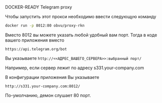 DOCKER-READY Telegram proxy

Чтобы запустить этот прокси необходимо ввести следующую команду

```bash
docker run -p 8012:80 obvu/proxy-rkn
```

Вместо 8012 вы можете указать любой удобный вам порт. Тогда в коде вашего приложения вместо

`https://api.telegram.org/bot`

Вы указываете
`http://<<АДРЕС_ВАШЕГО_СЕРВЕРА>>:выбранный порт/`

Например, если сервер лежит по адресу s331.your-company.com

В конфигурации приложения Вы указываете

`http://s331.your-company.com:8012/`

По-умолчанию, демон слушает 80 порт.
